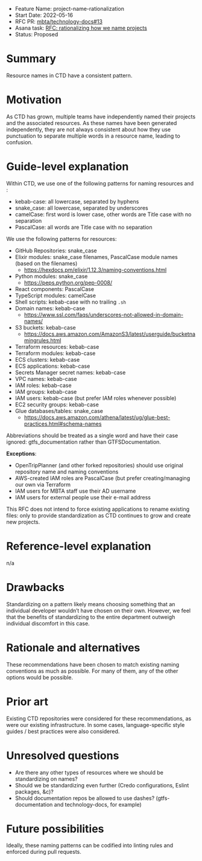 - Feature Name: project-name-rationalization
- Start Date: 2022-05-16
- RFC PR: [mbta/technology-docs#13](https://github.com/mbta/technology-docs/pull/13)
- Asana task: [RFC: rationalizing how we name projects](https://app.asana.com/0/1113179098808463/1202191100361265/f)
- Status: Proposed

# Summary
[summary]: #summary

Resource names in CTD have a consistent pattern.

# Motivation
[motivation]: #motivation

As CTD has grown, multiple teams have independently named their projects and the associated resources. As these names have been generated independently, they are not always consistent about how they use punctuation to separate multiple words in a resource name, leading to confusion.

# Guide-level explanation
[guide-level-explanation]: #guide-level-explanation

Within CTD, we use one of the following patterns for naming resources and :
- kebab-case: all lowercase, separated by hyphens
- snake_case: all lowercase, separated by underscores
- camelCase: first word is lower case, other words are Title case with no separation
- PascalCase: all words are Title case with no separation

We use the following patterns for resources:
- GitHub Repositories: snake_case
- Elixir modules: snake_case filenames, PascalCase module names (based on the filenames)
	- https://hexdocs.pm/elixir/1.12.3/naming-conventions.html
- Python modules: snake_case
	- https://peps.python.org/pep-0008/
- React components: PascalCase
- TypeScript modules: camelCase
- Shell scripts: kebab-case with no trailing `.sh`
- Domain names: kebab-case
	- https://www.ssl.com/faqs/underscores-not-allowed-in-domain-names/
- S3 buckets: kebab-case
	- https://docs.aws.amazon.com/AmazonS3/latest/userguide/bucketnamingrules.html
- Terraform resources: kebab-case
- Terraform modules: kebab-case
- ECS clusters: kebab-case
- ECS applications: kebab-case
- Secrets Manager secret names: kebab-case
- VPC names: kebab-case
- IAM roles: kebab-case
- IAM groups: kebab-case
- IAM users: kebab-case  (but prefer IAM roles whenever possible)
- EC2 security groups: kebab-case
- Glue databases/tables: snake_case
	- https://docs.aws.amazon.com/athena/latest/ug/glue-best-practices.html#schema-names

Abbreviations should be treated as a single word and have their case ignored: gtfs_documentation rather than GTFSDocumentation.

**Exceptions**: 
- OpenTripPlanner (and other forked repositories) should use original repository name and naming conventions
- AWS-created IAM roles are PascalCase (but prefer creating/managing our own via Terraform
- IAM users for MBTA staff use their AD username
- IAM users for external people use their e-mail address

This RFC does not intend to force existing applications to rename existing files: only to provide standardization as CTD continues to grow and create new projects.

# Reference-level explanation
[reference-level-explanation]: #reference-level-explanation

n/a

# Drawbacks
[drawbacks]: #drawbacks

Standardizing on a pattern likely means choosing something that an individual developer wouldn’t have chosen on their own. However, we feel that the benefits of standardizing to the entire department outweigh individual discomfort in this case.

# Rationale and alternatives
[rationale-and-alternatives]: #rationale-and-alternatives

These recommendations have been chosen to match existing naming conventions as much as possible. For many of them, any of the other options would be possible. 

# Prior art
[prior-art]: #prior-art

Existing CTD repositories were considered for these recommendations, as were our existing infrastructure. In some cases, language-specific style guides / best practices were also considered.

# Unresolved questions
[unresolved-questions]: #unresolved-questions

- Are there any other types of resources where we should be standardizing on names?
- Should we be standardizing even further (Credo configurations, Eslint packages, &c)?
- Should documentation repos be allowed to use dashes? (gtfs-documentation and technology-docs, for example)

# Future possibilities
[future-possibilities]: #future-possibilities

Ideally, these naming patterns can be codified into linting rules and enforced during pull requests. 
